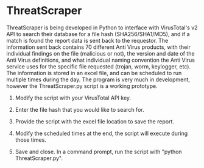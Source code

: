 # ThreatScraper

ThreatScraper is being developed in Python to interface with VirusTotal's v2 API to search their database for a file hash (SHA256/SHA1/MD5), and if a match is found the report data is sent back to the requestor. The information sent back contains 70 different Anti Virus products, with their individual findings on the file (malicious or not), the version and date of the Anti Virus definitions, and what individual naming convention the Anti Virus service uses for the specific file requested (trojan, worm, keylogger, etc). The information is stored in an excel file, and can be scheduled to run multiple times during the day. The program is very much in development, however the ThreatScraper.py script is a working prototype.

1. Modify the script with your VirusTotal API key.

2. Enter the file hash that you would like to search for.

3. Provide the script with the excel file location to save the report.

4. Modify the scheduled times at the end, the script will execute during those times.

5. Save and close. In a command prompt, run the script with "python ThreatScraper.py".
